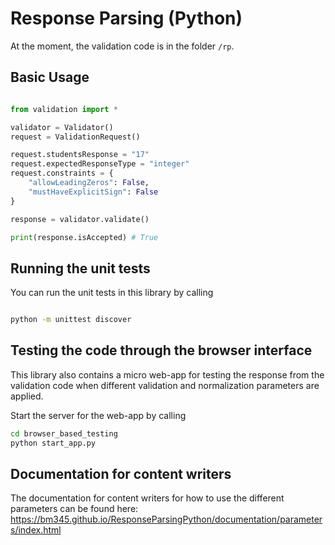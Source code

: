 # Response Parsing (Python)

At the moment, the validation code is in the folder `/rp`.

## Basic Usage

```python

from validation import *

validator = Validator()
request = ValidationRequest()

request.studentsResponse = "17"
request.expectedResponseType = "integer"
request.constraints = {
    "allowLeadingZeros": False,
    "mustHaveExplicitSign": False
}

response = validator.validate()

print(response.isAccepted) # True

```

## Running the unit tests

You can run the unit tests in this library by calling

```bash

python -m unittest discover

```

## Testing the code through the browser interface

This library also contains a micro web-app for testing the response from the validation code when different validation and normalization parameters are applied.

Start the server for the web-app by calling

```bash
cd browser_based_testing
python start_app.py
```

## Documentation for content writers

The documentation for content writers for how to use the different parameters can be found here: https://bm345.github.io/ResponseParsingPython/documentation/parameters/index.html